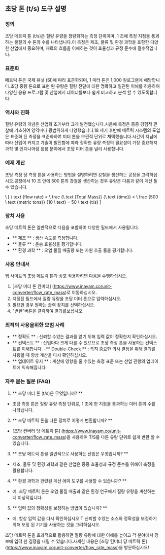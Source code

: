 ## 초당 톤 (t/s) 도구 설명

### 정의
초당 메트릭 톤 (t/s)은 질량 유량을 정량화하는 측정 단위이며, 1 초에 특정 지점을 통과하는 물질의 수 톤의 수를 나타냅니다.이 측정은 제조, 물류 및 환경 과학을 포함한 다양한 산업에서 중요하며, 재료의 흐름을 이해하는 것이 효율성과 규정 준수에 필수적입니다.

### 표준화
메트릭 톤은 국제 유닛 (SI)에 따라 표준화되며, 1 미터 톤은 1,000 킬로그램에 해당합니다.초당 중량 톤으로 표현 된 유량은 질량 전달에 대한 명확하고 일관된 이해를 허용하여 다양한 응용 프로그램 및 산업에서 데이터를보다 쉽게 ​​비교하고 분석 할 수 있도록합니다.

### 역사와 진화
질량 유량의 개념은 산업화 초기부터 크게 발전했습니다.처음에 측정은 종종 경험적 관찰에 기초하여 영역마다 광범위하게 다양했습니다.18 세기 후반에 메트릭 시스템의 도입은 표준화 된 측정을 표준화하여 미터 톤을 보편적 단위로 채택했습니다.시간이 지남에 따라 산업이 커지고 기술이 발전함에 따라 정확한 유량 측정의 필요성이 가장 중요해져 과학 및 엔지니어링 응용 분야에서 초당 미터 톤을 널리 사용합니다.

### 예제 계산
초당 측정 당 측정 톤을 사용하는 방법을 설명하려면 강철을 생산하는 공장을 고려하십시오.공장에서 10 초 만에 500 톤의 강철을 생산하는 경우 유량은 다음과 같이 계산 될 수 있습니다.

\ [
\ text {flow rate} = \ frac {\ text {Total Mass}} {\ text {time}} = \ frac {500 \ text {metric tons}} {10 \ text} = 50 \ text {t/s}
\]

### 장치 사용
초당 메트릭 톤은 일반적으로 다음을 포함하여 다양한 필드에서 사용됩니다.
- ** 제조 ** : 생산 속도를 측정합니다.
- ** 물류 ** : 운송 효율성을 평가합니다.
- ** 환경 과학 ** : 오염 물질 배출량 또는 자원 추출 률을 평가합니다.

### 사용 안내서
웹 사이트의 초당 메트릭 톤과 상호 작용하려면 다음을 수행하십시오.
1. [초당 미터 톤 컨버터] (https://www.inayam.co/unit-converter/flow_rate_mass)로 이동하십시오.
2. 지정된 필드에서 질량 유량을 초당 미터 톤으로 입력하십시오.
3. 필요한 경우 원하는 출력 장치를 선택하십시오.
4. "변환"버튼을 클릭하여 결과를보십시오.

### 최적의 사용을위한 모범 사례
- ** 정확도 ** : 신뢰할 수있는 결과를 얻기 위해 입력 값이 정확한지 확인하십시오.
- ** 컨텍스트 ** : 산업마다 크게 다를 수 있으므로 초당 측정 톤을 사용하는 컨텍스트를 이해합니다.
-** Double-Check ** : 특히 중요한 의사 결정을 위해 결과를 사용할 때 항상 계산을 다시 확인하십시오.
- ** 업데이트 유지 ** : 계산에 영향을 줄 수있는 측정 표준 또는 산업 관행의 업데이트에 익숙해집니다.

### 자주 묻는 질문 (FAQ)

1. ** 초당 미터 톤 (t/s)은 무엇입니까? **
- 초당 측정 톤은 질량 유량 측정 단위로, 1 초에 한 지점을 통과하는 미터 톤의 수를 나타냅니다.

2. ** 초당 메트릭 톤을 다른 장치로 어떻게 변환합니까? **
- [초당 컨버터 당 메트릭 톤] (https://www.inayam.co/unit-converter/flow_rate_mass)을 사용하여 T/S를 다른 유량 단위로 쉽게 변환 할 수 있습니다.

3. ** 초당 메트릭 톤을 일반적으로 사용하는 산업은 무엇입니까? **
- 제조, 물류 및 환경 과학과 같은 산업은 종종 효율성과 규정 준수를 위해이 측정을 활용합니다.

4. ** 환경 과학과 관련된 계산 에이 도구를 사용할 수 있습니까? **
- 예, 초당 메트릭 톤은 오염 물질 배출과 같은 환경 연구에서 질량 유량을 계산하는 데 이상적입니다.

5. ** 입력 값의 정확성을 보장하는 방법이 있습니까? **
- 예, 항상 입력 값을 다시 확인하십시오 T 신뢰할 수있는 소스와 정확성을 보정하기 위해 보정 된 기기를 사용하는 것을 고려하십시오.

초당 메트릭 톤을 효과적으로 활용하면 질량 유량에 대한 이해를 높이고 각 분야에서 정보에 입각 한 결정을 내릴 수 있습니다.자세한 내용은 [초당 컨버터 당 메트릭 톤] (https://www.inayam.co/unit-converter/flow_rate_mass)을 방문하십시오!